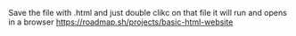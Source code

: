 Save the file with .html and just double clikc on that file it will run and opens in a browser
https://roadmap.sh/projects/basic-html-website

